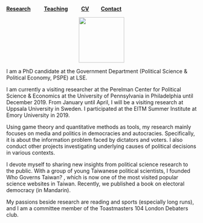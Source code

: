 [**Research**](Research.md) &nbsp; &nbsp; &nbsp; &nbsp; [**Teaching**](Teaching.md) &nbsp; &nbsp; &nbsp; &nbsp; [**CV**](CV.pdf) &nbsp; &nbsp; &nbsp; &nbsp;[**Contact**](Contact.md)

<div align="center"><img src="sehoof.jpg" width="120"></div>

I am a PhD candidate at the Government Department (Political Science & Political Economy, PSPE) at LSE. 

I am currently a visiting researcher at the Perelman Center for Political Science & Economics at the University of Pennsylvania in Philadelphia until December 2019. From January until April, I will be a visiting research at Uppsala University in Sweden. I participated at the EITM Summer Institute at Emory University in 2019.

Using game theory and quantitative methods as tools, my research mainly focuses on media and politics in democracies and autocracies. Specifically, it is about the information problem faced by dictators and voters. I also conduct other projects investigating underlying causes of political decisions in various contexts.

I devote myself to sharing new insights from political science research to the public. With a group of young Taiwanese political scientists, I founded Who Governs Taiwan? , which is now one of the most visited popular science websites in Taiwan. Recently, we published a book on electoral democracy (in Mandarin). 

My passions beside research are reading and sports (especially long runs), and I am a committee member of the Toastmasters 104 London Debaters club.





